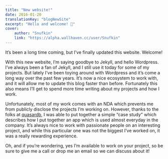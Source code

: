 ```yaml
---
title: "New website!"
date: 2016-01-20
translationKey: "blogNewSite"
excerpt: "Hello and welcome! 👋"
cover:
    author: "Snufkin"
    link: "https://alpha.wallhaven.cc/user/Snufkin"
---
```

It’s been a long time coming, but I’ve finally updated this website. Welcome!

With this new website, I’m saying goodbye to Jekyll, and hello Wordpress. I’ve always been a fan of Jekyll, and I still use it today for some of my projects. But lately I’ve been toying around with Wordpress and it’s come a long way over the past few years. It’s now a nice ecosystem to work with, and it will allow me to update this blog faster than before. Fortunately this also means I’ll get to spend more time writing about my projects and how I work.

Unfortunately, most of my work comes with an NDA which prevents me from publicly disclose the projects I’m working on. However, thanks to the folks at [quasardb](http://www.quasardb.net/), I was able to put together a simple “case study” which describes how I put together an app which is used almost everyday in the company. It’s always nice to work with passionate people on an interesting project, and while this particular one was not the biggest I’ve worked on, it was a really rewarding experience.

Oh, and if you’re wondering, yes I’m available to work on your project, so be sure to give me a call or drop me an email so we can discuss about it!
